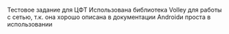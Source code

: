 Тестовое задание для ЦФТ
Использована библиотека Volley для работы с сетью, т.к. она хорошо описана в документации Androidи проста в использовании 
